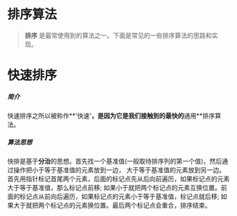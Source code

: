 # 排序算法

> **排序** 是最常使用到的算法之一。下面是常见的一些排序算法的思路和实现。

# 快速排序

##### 简介
快速排序之所以被称作**'快速'**，是因为它是我们接触到的最快的**通用**排序算法。

##### 算法思想
快排是基于**分治**的思想。首先找一个基准值(一般取待排序列的第一个值)，然后通过操作把小于等于基准值的元素放到一边，
大于等于基准值的元素放到另一边。首先用指针标记首尾两个元素，后面的标记点先从后向前遍历，如果标记点的元素大于等于基准值，那么标记点前移;
如果小于就把两个标记点的元素互换位置。前面的标记点从前向后遍历，如果标记点的元素小于等于基准值，标记点就后移;
如果大于就把两个标记点的元素换位置。最后两个标记点会重合，排序结束。

